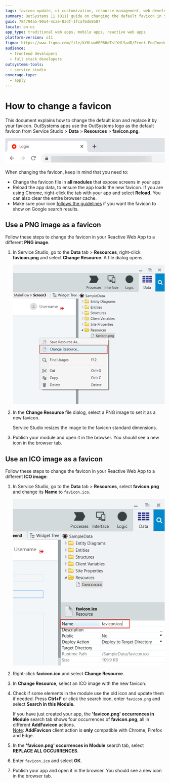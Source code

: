 ```yaml
---
tags: favicon update, ui customization, resource management, web development, branding
summary: OutSystems 11 (O11) guide on changing the default favicon in Service Studio for Reactive Web Apps.
guid: 784794a5-90a4-4cae-83df-1fcaf6d68507
locale: en-us
app_type: traditional web apps, mobile apps, reactive web apps
platform-version: o11
figma: https://www.figma.com/file/kY6LwaHBP6HdTslYHlSadB/Front-End?node-id=844:84
audience:
  - frontend developers
  - full stack developers
outsystems-tools:
  - service studio
coverage-type:
  - apply
---
```


# How to change a favicon

This document explains how to change the default icon and replace it by your favicon. OutSystems apps use the OutSystems logo as the default favicon from Service Studio > **Data** > **Resources** > **favicon.png**.

![OutSystems default favicon image displayed in the Service Studio Resources tab.](images/default-favicon.png "Default Favicon")

<div class="info" markdown="1">

When changing the favicon, keep in mind that you need to:

* Change the favicon file in **all modules** that expose screens in your app
* Reload the app data, to ensure the app loads the new favicon. If you are using Chrome, right-click the tab with your app and select **Reload**. You can also clear the entire browser cache.
* Make sure your icon [follows the guidelines](https://developers.google.com/search/docs/appearance/favicon-in-search) if you want the favicon to show on Google search results.

</div>

## Use a PNG image as a favicon

Follow these steps to change the favicon in your Reactive Web App to a different **PNG image**.

1. In Service Studio, go to the **Data** tab > **Resources**, right-click **favicon.png** and select **Change Resource**. A file dialog opens.

    ![Service Studio interface showing the context menu with 'Change Resource...' option highlighted for favicon.png.](images/change-favicon-ss.png "Change Favicon in Service Studio")

1. In the **Change Resource** file dialog, select a PNG image to set it as a new favicon.

    <div class="info" markdown="1">
        Service Studio resizes the image to the favicon standard dimensions.</div>

1. Publish your module and open it in the browser. You should see a new icon in the browser tab.

## Use an ICO image as a favicon

Follow these steps to change the favicon in your Reactive Web App to a different **ICO image**:

1. In Service Studio, go to the **Data** tab > **Resources**, select **favicon.png** and change its **Name** to `favicon.ico`.

    ![Service Studio interface with the favicon.png resource selected and the 'Name' field highlighted, ready to be changed to favicon.ico.](images/change-favicon-to-ico-ss.png "Change Favicon to ICO in Service Studio")

1. Right-click **favicon.ico** and select **Change Resource**.

1. In **Change Resource**, select an ICO image with the new favicon.

1. Check if some elements in the module use the old icon and update them if needed. Press **Ctrl+F** or click the search icon, enter `favicon.png` and select **Search in this Module**.

    <div class="info" markdown="1">

    If you have just created your app, the **'favicon.png' occurrences in Module** search tab shows four occurrences of **favicon.png**, all in different **AddFavicon** actions.  
    <ins>Note</ins>: **AddFavicon** client action is **only** compatible with Chrome, Firefox and Edge.

    </div>

1. In the **'favicon.png' occurrences in Module** search tab, select **REPLACE ALL OCCURRENCES**.

1. Enter `favicon.ico` and select **OK**.

1. Publish your app and open it in the browser. You should see a new icon in the browser tab.
